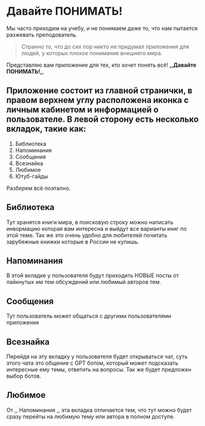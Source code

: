 # Давайте ПОНИМАТЬ!
Мы часто приходим на учебу, и не понимаем даже то, что нам пытается разжевать преподователь.

>Странно то, что до сих пор никто не придумал приложения для людей, у которых плохое понимание внешнего мира.

Представляю вам приложение для тех, кто хочет понять всё! **,,Давайте ПОНИМАТЬ!,,**

## Приложение состоит из главной странички, в правом верхнем углу расположена иконка с личным кабинетом и информацией о пользователе. В левой сторону есть несколько вкладок, такие как:

1. Библиотека
2. Напоминания
3. Сообщения
4. Всезнайка
5. Любимое
6. Ютуб-гайды

Разберем всё поэтапно.

## Библиотека
Тут хранятся книги мира, в поисковую строку можно написать инвормацию которая вам интересна и выйдут все варианты книг по этой теме. Так же это очень удобно для любителей почитать зарубежные книжки которые в России не купишь.

## Напоминания
В этой вкладке у пользователя будут приходить НОВЫЕ посты от лайкнутых им тем обсуждений или любимый авторов тем.

## Сообщения
Тут пользователь может общаться с другими пользователями приложения

## Всезнайка
Перейдя на эту вкладку у пользователя будет открываться чат, суть этого чата это общение с GPT ботом, который может подсказать интересные ему темы, ответить на вопросы. Так же будет предложен выбор ботов. 

## Любимое 
От ,, Напоминания ,, эта вкладка отличается тем, что тут можно будет сразу перейты на любимую тему или автора в полном доступе. 
